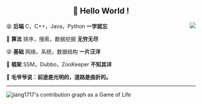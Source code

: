 <h2 align="center"> 👋 Hello World ! </h2>

<img align="right" src="https://github-readme-stats.anuraghazra1.vercel.app/api?username=jiang1717&layout=default"/>

😫 **后端**  C，C++，Java，Python            **一学就忘**

😤 **算法**  排序，搜索，数据挖掘             **无穷无尽**

😵 **基础**  网络，系统，数据结构             **一片汪洋**

🤪 **框架**  SSM，Dubbo，ZooKeeper           **不知其详**

🌌 **毛爷爷说：前途是光明的，道路是曲折的。**

---

![jiang1717's contribution graph as a Game of Life](https://github4life.herokuapp.com/jiang1717.gif)
